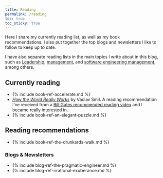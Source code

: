 ```yaml
---
title: Reading
permalink: /reading
toc: true
toc_sticky: true
---
```


Here I share my currently reading list, as well as my book recommendations. I also put together the top blogs and newsletters I like to follow to keep up to date.

I have also separate reading lists in the main topics I write about in this blog, such as [Leadership](/leadership), [management](/mgmt), and [software engineering management](/mgmt/swe), among others.

## Currently reading

- {% include book-ref-accelerate.md %}
- *[How the World Really Works](https://amzn.to/3RpuBWN)* by Vaclav Smil. A reading recommendation I've received from a [Bill Gates recommended reading video](https://www.youtube.com/watch?v=ksImBkJNQt8) and I became really interested in.
- {% include book-ref-an-elegant-puzzle.md %}

## Reading recommendations

- {% include book-ref-the-drunkards-walk.md %}

### Blogs & Newsletters

- {% include blog-ref-the-pragmatic-engineer.md %}
- {% include blog-ref-irrational-exuberance.md %}
